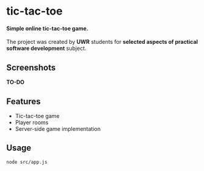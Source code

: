 # tic-tac-toe

#### Simple online tic-tac-toe game.

The project was created by **UWR** students for
**selected aspects of practical software development** subject.

## Screenshots

**TO-DO**

## Features

- Tic-tac-toe game
- Player rooms
- Server-side game implementation

## Usage

```node src/app.js```
